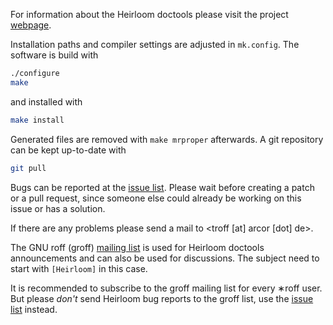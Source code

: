For information about the Heirloom doctools please visit the project
[webpage](http://n-t-roff.github.io/heirloom/doctools.html).

Installation paths and compiler settings are adjusted in `mk.config`.
The software is build with
```bash
./configure
make
```
and installed with
```bash
make install
```
Generated files are removed with `make mrproper` afterwards.
A git repository can be kept up-to-date with
```bash
git pull
```
Bugs can be reported at the
[issue list](https://github.com/n-t-roff/heirloom-doctools/issues).
Please wait before creating a patch or a pull request,
since someone else could already be working on this issue or has a solution.

If there are any problems please send a mail to
&lt;troff [at] arcor [dot] de&gt;.

The GNU roff (groff) [mailing list](https://lists.gnu.org/mailman/listinfo/groff) is used for Heirloom doctools announcements and can also be used for discussions.
The subject need to start with `[Heirloom]` in this case.

It is recommended to subscribe to the groff mailing list for every &lowast;roff user.
But please *don't* send Heirloom bug reports to the groff list, use the
[issue list](https://github.com/n-t-roff/heirloom-doctools/issues)
instead.
